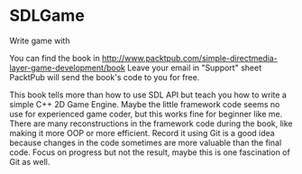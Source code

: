 SDLGame
=======

Write game with <SDL Game Development>

You can find the book in
http://www.packtpub.com/simple-directmedia-layer-game-development/book
Leave your email in "Support" sheet PacktPub will send the book's code
to you for free.

This book tells more than how to use SDL API but teach you how to
write a simple C++ 2D Game Engine.
Maybe the little framework code seems no use for experienced game
coder, but this works fine for beginner like me.
There are many reconstructions in the framework code during the book,
like making it more OOP or more efficient. Record it using Git is a
good idea because changes in the code sometimes are more valuable than
the final code. Focus on progress but not the result, maybe this is one
fascination of Git as well.
